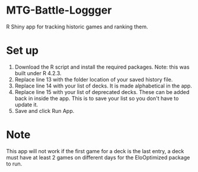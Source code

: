 # MTG-Battle-Loggger
R Shiny app for tracking historic games and ranking them.

# Set up
1. Download the R script and install the required packages. Note: this was built under R 4.2.3. 
2. Replace line 13 with the folder location of your saved history file.
3. Replace line 14 with your list of decks. It is made alphabetical in the app.
4. Replace line 15 with your list of deprecated decks. These can be added back in inside the app. This is to save your list so you don't have to update it.
5. Save and click Run App.

# Note
This app will not work if the first game for a deck is the last entry, a deck must have at least 2 games on different days for the EloOptimized package to run.
